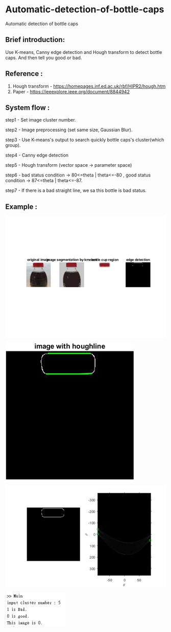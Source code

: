 # Automatic-detection-of-bottle-caps
Automatic detection of bottle caps

## Brief introduction: 
Use K-means, Canny edge detection and Hough transform to detect bottle caps. And then tell you good or bad.

## Reference : 
1. Hough transform - https://homepages.inf.ed.ac.uk/rbf/HIPR2/hough.htm
2. Paper - https://ieeexplore.ieee.org/document/8844942


## System flow :
step1 - Set image cluster number.

step2 - Image preprocessing (set same size, Gaussian Blur).

step3 - Use K-means's output to search quickly bottle caps's cluster(which group).

step4 - Canny edge detection

step5 - Hough transform (vector space -> parameter space)

step6 - bad status condition -> 80<=theta | theta<=-80  ,   good status condition -> 87<=theta | theta<=-87.

step7 - If there is a bad straight line, we sa this bottle is bad status.

## Example :

![show1](https://github.com/Manders-Ma/Automatic-detection-of-bottle-caps/blob/master/resultExample/show1.png)

![show2](https://github.com/Manders-Ma/Automatic-detection-of-bottle-caps/blob/master/resultExample/show2.png)

![show3](https://github.com/Manders-Ma/Automatic-detection-of-bottle-caps/blob/master/resultExample/show3.png)

![result](https://github.com/Manders-Ma/Automatic-detection-of-bottle-caps/blob/master/resultExample/show4.PNG)

